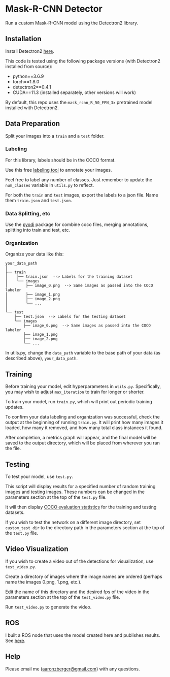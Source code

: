 # Mask-R-CNN Detector

Run a custom Mask-R-CNN model using the Detectron2 library.

## Installation
Install Detectron2 [here](https://detectron2.readthedocs.io/en/latest/tutorials/install.html).

This code is tested using the following package versions (with Detectron2 installed from source):
 - python==3.6.9
 - torch==1.8.0
 - detectron2==0.4.1
 - CUDA==11.3 (installed separately, other versions will work)

By default, this repo uses the `mask_rcnn_R_50_FPN_3x` pretrained model installed with Detectron2.

## Data Preparation

Split your images into a `train` and a `test` folder.

### Labeling
For this library, labels should be in the COCO format.

Use this free [labeling tool](https://github.com/aaronzberger/salt) to annotate your images.

Feel free to label any number of classes. Just remember to update the `num_classes` variable in `utils.py` to reflect.

For both the `train` and `test` images, export the labels to a json file. Name them `train.json` and `test.json`.

### Data Splitting, etc
Use the [pyodi](https://github.com/Gradiant/pyodi) package for combine coco files, merging annotations, splitting into train and test, etc.

### Organization

Organize your data like this:

    your_data_path  
    │  
    ├── train
    │    ├── train.json  --> Labels for the training dataset  
    │    └── images
    │        ├── image_0.png  --> Same images as passed into the COCO labeler
    │        ├── image_1.png
    │        ├── image_2.png 
    │        └── ...
    │  
    └── test
        ├── test.json  --> Labels for the testing dataset  
        └── images
            ├── image_0.png  --> Same images as passed into the COCO labeler
            ├── image_1.png
            ├── image_2.png 
            └── ...

In utils.py, change the `data_path` variable to the base path of your data (as described above), `your_data_path`.

## Training
Before training your model, edit hyperparameters in `utils.py`. Specifically, you may wish to adjust `max_iteration` to train for longer or shorter.

To train your model, run `train.py`, which will print out periodic training updates.

To confirm your data labeling and organization was successful, check the output at the beginning of running `train.py`. It will print how many images it loaded, how many it removed, and how many total class instances it found.

After completion, a metrics graph will appear, and the final model will be saved to the output directory, which will be placed from wherever you ran the file.

## Testing
To test your model, use `test.py`.

This script will display results for a specified number of random training images and testing images. These numbers can be changed in the parameters section at the top of the `test.py` file.

It will then display [COCO evaluation statistics](https://cocodataset.org/#detection-eval) for the training and testing datasets.

If you wish to test the network on a different image directory, set `custom_test_dir` to the directory path in the parameters section at the top of the `test.py` file.

## Video Visualization
If you wish to create a video out of the detections for visualization, use `test_video.py`.

Create a directory of images where the image names are ordered (perhaps name the images 0.png, 1.png, etc.). 

Edit the name of this directory and the desired fps of the video in the parameters section at the top of the `test_video.py` file.

Run `test_video.py` to generate the video.

## ROS
I built a ROS node that uses the model created here and publishes results. See [here](https://github.com/aaronzberger/CMU_Mask-R-CNN_ROS).

## Help
Please email me (aaronzberger@gmail.com) with any questions.